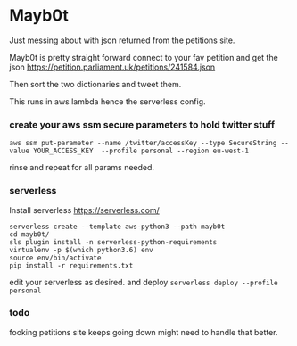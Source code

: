 # Mayb0t

Just messing about with json returned from the petitions site. 

Mayb0t is pretty straight forward connect to your fav petition and get the json https://petition.parliament.uk/petitions/241584.json 

Then sort the two dictionaries and tweet them. 

This runs in aws lambda hence the serverless config.

### create your aws ssm secure parameters to hold twitter stuff

`aws ssm put-parameter --name /twitter/accessKey --type SecureString --value YOUR_ACCESS_KEY  --profile personal --region eu-west-1` 

rinse and repeat for all params needed. 

### serverless 

Install serverless 
https://serverless.com/ 

```
serverless create --template aws-python3 --path mayb0t
cd mayb0t/
sls plugin install -n serverless-python-requirements
virtualenv -p $(which python3.6) env
source env/bin/activate
pip install -r requirements.txt
```

edit your serverless as desired. 
and deploy 
`serverless deploy --profile personal`

### todo 
fooking petitions site keeps going down might need to handle that better.
